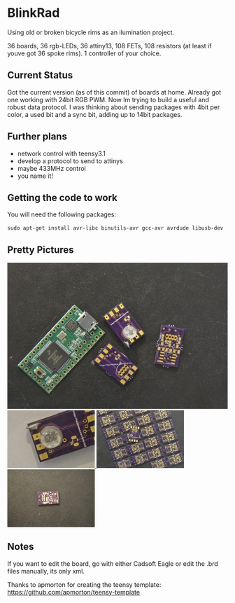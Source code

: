 # BlinkRad

Using old or broken bicycle rims as an ilumination project.

36 boards, 36 rgb-LEDs, 36 attiny13, 108 FETs, 108 resistors 
(at least if youve got 36 spoke rims).
1 controller of your choice.

## Current Status

Got the current version (as of this commit) of boards at home.
Already got one working with 24bit RGB PWM. Now Im trying
to build a useful and robust data protocol. I was thinking
about sending packages with 4bit per color, a used bit and a 
sync bit, adding up to 14bit packages.


## Further plans
- network control with teensy3.1
- develop a protocol to send to attinys
- maybe 433MHz control
- you name it!

## Getting the code to work
You will need the following packages:
```
sudo apt-get install avr-libc binutils-avr gcc-avr avrdude libusb-dev
```

## Pretty Pictures
<a href="media/pictures/all_small.JPG">
<img src="media/pictures/all_728.JPG" title="A bunch of small boards" alt="A bunch of small boards">
</a>
<a href="media/pictures/led_small.JPG">
    <img src="media/pictures/TN_led_small.JPG" title="Magnified LED" alt="Magnified LED">
</a>
<a href="media/pictures/grid2_small.JPG">
    <img src="media/pictures/TN_grid2_small.JPG" title="Boards from fab" alt="Boards from fab">
</a>
<a href="media/pictures/ledboard_single_small.JPG">
    <img src="media/pictures/TN_ledboard_single_small.JPG" title="One bare ledboard" alt="One bare ledboard">
</a>



## Notes
If you want to edit the board, go with either Cadsoft Eagle or
edit the .brd files manually, its only xml.

Thanks to apmorton for creating the teensy template:
https://github.com/apmorton/teensy-template
